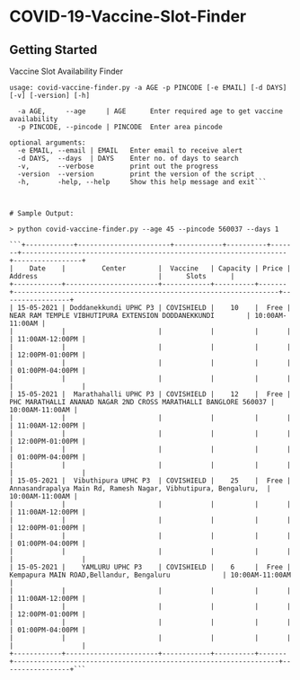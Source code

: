 # COVID-19-Vaccine-Slot-Finder

## Getting Started

Vaccine Slot Availability Finder


`usage: covid-vaccine-finder.py -a AGE -p PINCODE [-e EMAIL] [-d DAYS] [-v] [-version] [-h]`

```required arguments:
  -a AGE,     --age     | AGE      Enter required age to get vaccine availability
  -p PINCODE, --pincode | PINCODE  Enter area pincode

optional arguments:
  -e EMAIL, --email | EMAIL   Enter email to receive alert
  -d DAYS,  --days  | DAYS    Enter no. of days to search
  -v,       --verbose         print out the progress
  -version  --version         print the version of the script
  -h,       -help, --help     Show this help message and exit```



# Sample Output:

> python covid-vaccine-finder.py --age 45 --pincode 560037 --days 1

```+------------+-----------------------+------------+----------+-------+------------------------------------------------------------------+-----------------+
|    Date    |         Center        |  Vaccine   | Capacity | Price |                             Address                              |      Slots      |
+------------+-----------------------+------------+----------+-------+------------------------------------------------------------------+-----------------+
| 15-05-2021 | Doddanekkundi UPHC P3 | COVISHIELD |    10    |  Free |       NEAR RAM TEMPLE VIBHUTIPURA EXTENSION DODDANEKKUNDI        | 10:00AM-11:00AM |
|            |                       |            |          |       |                                                                  | 11:00AM-12:00PM |
|            |                       |            |          |       |                                                                  | 12:00PM-01:00PM |
|            |                       |            |          |       |                                                                  | 01:00PM-04:00PM |
|            |                       |            |          |       |                                                                  |                 |
| 15-05-2021 |  Marathahalli UPHC P3 | COVISHIELD |    12    |  Free | PHC MARATHALLI ANANAD NAGAR 2ND CROSS MARATHALLI BANGLORE 560037 | 10:00AM-11:00AM |
|            |                       |            |          |       |                                                                  | 11:00AM-12:00PM |
|            |                       |            |          |       |                                                                  | 12:00PM-01:00PM |
|            |                       |            |          |       |                                                                  | 01:00PM-04:00PM |
|            |                       |            |          |       |                                                                  |                 |
| 15-05-2021 |  Vibuthipura UPHC P3  | COVISHIELD |    25    |  Free |  Annasandrapalya Main Rd, Ramesh Nagar, Vibhutipura, Bengaluru,  | 10:00AM-11:00AM |
|            |                       |            |          |       |                                                                  | 11:00AM-12:00PM |
|            |                       |            |          |       |                                                                  | 12:00PM-01:00PM |
|            |                       |            |          |       |                                                                  | 01:00PM-04:00PM |
|            |                       |            |          |       |                                                                  |                 |
| 15-05-2021 |    YAMLURU UPHC P3    | COVISHIELD |    6     |  Free |             Kempapura MAIN ROAD,Bellandur, Bengaluru             | 10:00AM-11:00AM |
|            |                       |            |          |       |                                                                  | 11:00AM-12:00PM |
|            |                       |            |          |       |                                                                  | 12:00PM-01:00PM |
|            |                       |            |          |       |                                                                  | 01:00PM-04:00PM |
|            |                       |            |          |       |                                                                  |                 |
+------------+-----------------------+------------+----------+-------+------------------------------------------------------------------+-----------------+```
 

